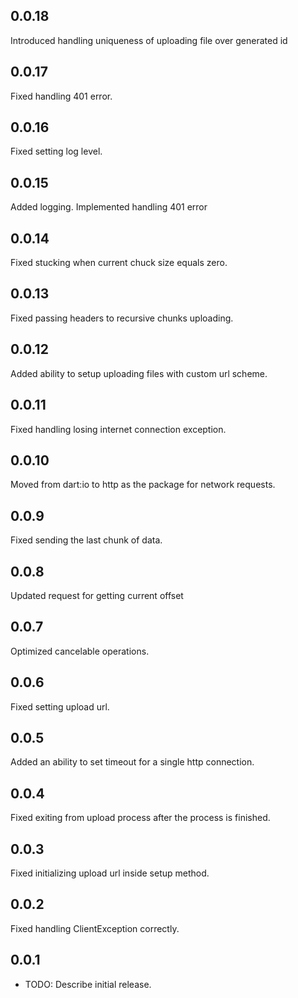 ## 0.0.18

Introduced handling uniqueness of uploading file over generated id  

## 0.0.17

Fixed handling 401 error.

## 0.0.16

Fixed setting log level.

## 0.0.15

Added logging. Implemented handling 401 error

## 0.0.14

Fixed stucking when current chuck size equals zero.

## 0.0.13

Fixed passing headers to recursive chunks uploading.

## 0.0.12

Added ability to setup uploading files with custom url scheme.

## 0.0.11

Fixed handling losing internet connection exception.

## 0.0.10

Moved from dart:io to http as the package for network requests.

## 0.0.9

Fixed sending the last chunk of data.

## 0.0.8

Updated request for getting current offset

## 0.0.7

Optimized cancelable operations.

## 0.0.6

Fixed setting upload url.

## 0.0.5

Added an ability to set timeout for a single http connection.

## 0.0.4

Fixed exiting from upload process after the process is finished.

## 0.0.3

Fixed initializing upload url inside setup method.

## 0.0.2

Fixed handling ClientException correctly.

## 0.0.1

* TODO: Describe initial release.
